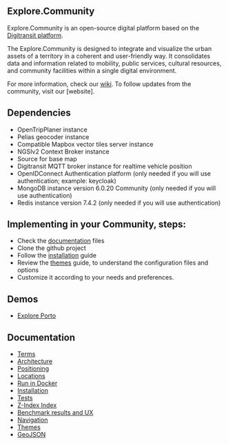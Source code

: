 ## Explore.Community
Explore.Community is an open-source digital platform based on the [Digitransit platform](https://digitransit.fi/en/). 

The Explore.Community is designed to integrate and visualize the urban assets of a territory in a coherent and user-friendly way. It consolidates data and information related to mobility, public services, cultural resources, and community facilities within a single digital environment.

For more information, check our [wiki](https://github.com/PortoDigital-pt/Explore.Community/wiki/Welcome-to-the-Explore.Community!). To follow updates from the community, visit our [website].

## Dependencies

* OpenTripPlaner instance
* Pelias geocoder instance
* Compatible Mapbox vector tiles server instance
* NGSIv2 Context Broker instance
* Source for base map
* Digitransit MQTT broker instance for realtime vehicle position
* OpenIDConnect Authentication platform (only needed if you will use authentication; example: keycloak)
* MongoDB instance version 6.0.20 Community (only needed if you will use authentication)
* Redis instance version 7.4.2 (only needed if you will use authentication)

## Implementing in your Community, steps:
* Check the [documentation](#docs) files
* Clone the github project
* Follow the [installation](docs/Installation.md) guide
* Review the [themes](docs/Themes.md) guide, to understand the configuration files and options
* Customize it according to your needs and preferences.

## Demos
- [Explore Porto](https://explore.porto.pt/)


## <a name="docs"></a>Documentation

- [Terms](docs/Terms.md)
- [Architecture](docs/Architecture.md)
- [Positioning](docs/Position.md)
- [Locations](docs/Location.md)
- [Run in Docker](docs/Docker.md)
- [Installation](docs/Installation.md)
- [Tests](docs/Tests.md)
- [Z-Index Index](docs/ZIndex.md)
- [Benchmark results and UX](docs/JSBenchmark.md)
- [Navigation](docs/Navigation.md)
- [Themes](docs/Themes.md)
- [GeoJSON](docs/GeoJson.md)
